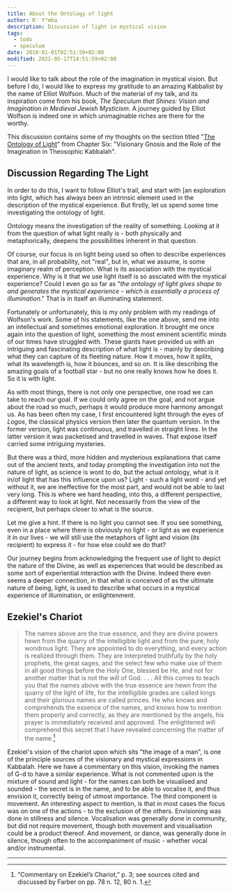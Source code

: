 ```yaml
---
title: About the Ontology of light
author: R' Y"mba
description: Discussion of light in mystical vision
tags:
  - todo
  - speculum
date: 2010-01-01T02:51:59+02:00
modified: 2022-05-17T14:51:59+02:00
---
```


I would like to talk about the role of the imagination in mystical vision. But before I do, I would like to express my gratitude to an amazing Kabbalist by the name of Elliot Wolfson. Much of the material of my talk, and its inspiration come from his book, _The Speculum that Shines: Vision and Imagination in Medieval Jewish Mysticism_. A journey guided by Elliot Wolfson is indeed one in which unimaginable riches are there for the worthy.

This discussion contains some of my thoughts on the section titled "[The Ontology of Light](./ontology_of_light/)" from Chapter Six: "Visionary Gnosis and the Role of the Imagination in Theosophic Kabbalah".

## Discussion Regarding The Light

In order to do this, I want to follow Elliot's trail, and start with [an exploration into light, which has always been an intrinsic element used in the description of the mystical experience. But firstly, let us spend some time investigating the ontology of light.

Ontology means the investigation of the reality of something. Looking at it from the question of what light really is - both physically and metaphorically, deepens the possibilities inherent in that question.

Of course, our focus is on light being used so often to describe experiences that are, in all probability, not "real", but in, what we assume, is some imaginary realm of perception. What is its association with the mystical experience. Why is it that we use light itself is so assciated with the mystical experience? Could I even go so far as "_the ontology of light gives shape to and generates the mystical experience - which is essentially a process of illumination_." That is in itself an illuminating statement.

Fortunately or unfortunately, this is my only problem with my readings of Wolfson's work. Some of his statements, like the one above, send me into an intellectual and sometimes emotional exploration. It brought me once again into the question of light, something the most eminent scientific minds of our times have struggled with. These giants have provided us with an intriguing and fascinating description of what light is - mainly by describing what they can capture of its fleeting nature. How it moves, how it splits, what its wavelength is, how it bounces, and so on. It is like describing the amazing goals of a football star - but no one really knows how he does it. So it is with light.

As with most things, there is not only one perspective, one road we can take to reach our goal. If we could only agree on the goal, and not argue about the road so much, perhaps it would produce more harmony amongst us. As has been often my case, I first encountered light through the eyes of _Logos_, the classical physics version then later the quantum version. In the former version, light was continuous, and travelled in straight lines. In the latter version it was packetised and travelled in waves. That expose itself carried some intriguing mysteries.

But there was a third, more hidden and mysterious explanations that came out of the ancient texts, and today prompting the investigation into not the nature of light, as science is wont to do, but the actual ontology, what is it in/of light that has this influence upon us? Light - such a light word - and yet without it, we are ineffective for the most part, and would not be able to last very long. This is where we hard heading, into this, a different perspective, a different way to look at light. Not necessarily from the view of the recipient, but perhaps closer to what is the source.

Let me give a hint. If there is no light you cannot see. If you see something, even in a place where there is obviously no light - or light as we experience it in our lives - we will still use the metaphors of light and vision (its recipient) to express it - for how else could we do that?

Our journey begins from acknowledging the frequent use of light to depict the nature of the Divine, as well as experiences that would be described as some sort of experiential interaction with the Divine. Indeed there even seems a deeper connection, in that what is conceived of as the ultimate nature of being, light, is used to describe what occurs in a mystical experience of illumination, or enlightenment.

## Ezekiel's Chariot

> The names above are the true essence, and they are divine powers hewn from the quarry of the intelligible light and from the pure, holy wondrous light. They are appointed to do everything, and every action is realized through them. They are interpreted truthfully by the holy prophets, the great sages, and the select few who make use of them in all good things before the Holy One, blessed be He, and not for another matter that is not the will of God. . . . All this comes to teach you that the names above with the true essence are hewn from the quarry of the light of life, for the intelligible grades are called kings and their glorious names are called princes. He who knows and comprehends the essence of the names, and knows how to mention them properly and correctly, as they are mentioned by the angels, his prayer is immediately received and approved. The enlightened will comprehend this secret that I have revealed concerning the matter of the name.[^1]

Ezekiel's vision of the chariot upon which sits "the image of a man", is one of the principle sources of the visionary and mystical expressions in Kabbalah. Here we have a commentary on this vision, invoking the names of G-d to have a similar experience. What is not commented upon is the mixture of sound and light - for the names can both be visualised and sounded - the secret is in the name, and to be able to vocalise it, and thus envision it, correctly being of utmost importance. The third component is movement. An interesting aspect to mention, is that in most cases the focus was on one of the actions - to the exclusion of the others. Envisioning was done in stillness and silence. Vocalisation was generally done in community, but did not require movement, though both movement and visualisation could be a product thereof. And movement, or dance, was generally done in silence, though often to the accompaniment of music - whether vocal and/or instrumental.

---

[^1]: “Commentary on Ezekiel’s Chariot,” p. 3; see sources cited and discussed by Farber on pp. 78 n. 12, 80 n. 1.
